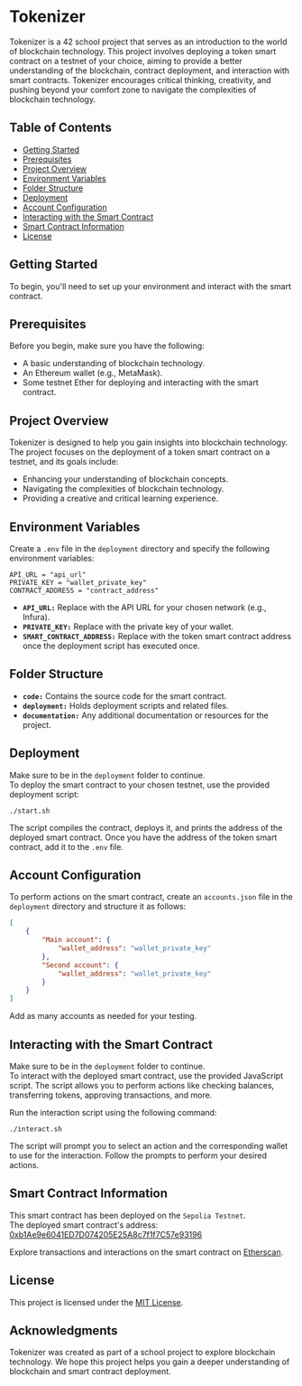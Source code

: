 # Tokenizer

Tokenizer is a 42 school project that serves as an introduction to the world of blockchain technology. This project involves deploying a token smart contract on a testnet of your choice, aiming to provide a better understanding of the blockchain, contract deployment, and interaction with smart contracts. Tokenizer encourages critical thinking, creativity, and pushing beyond your comfort zone to navigate the complexities of blockchain technology.

## Table of Contents

- [Getting Started](#getting-started)
- [Prerequisites](#prerequisites)
- [Project Overview](#project-overview)
- [Environment Variables](#environment-variables)
- [Folder Structure](#folder-structure)
- [Deployment](#deployment)
- [Account Configuration](#account-configuration)
- [Interacting with the Smart Contract](#interacting-with-the-smart-contract)
- [Smart Contract Information](#smart-contract-information)
- [License](#license)

## Getting Started

To begin, you'll need to set up your environment and interact with the smart contract.

## Prerequisites

Before you begin, make sure you have the following:

- A basic understanding of blockchain technology.</br>
- An Ethereum wallet (e.g., MetaMask).</br>
- Some testnet Ether for deploying and interacting with the smart contract.

## Project Overview

Tokenizer is designed to help you gain insights into blockchain technology. The project focuses on the deployment of a token smart contract on a testnet, and its goals include:

- Enhancing your understanding of blockchain concepts.</br>
- Navigating the complexities of blockchain technology.</br>
- Providing a creative and critical learning experience.

## Environment Variables

Create a `.env` file in the `deployment` directory and specify the following environment variables:

```plaintext
API_URL = "api_url"
PRIVATE_KEY = "wallet_private_key"
CONTRACT_ADDRESS = "contract_address"
```

- **`API_URL:`** Replace with the API URL for your chosen network (e.g., Infura).
- **`PRIVATE_KEY:`** Replace with the private key of your wallet.
- **`SMART_CONTRACT_ADDRESS:`** Replace with the token smart contract address once the deployment script has executed once.

## Folder Structure

- **`code:`** Contains the source code for the smart contract.
- **`deployment:`** Holds deployment scripts and related files.
- **`documentation:`** Any additional documentation or resources for the project.

## Deployment

Make sure to be in the `deployment` folder to continue.</br>
To deploy the smart contract to your chosen testnet, use the provided deployment script:

```shell
./start.sh
```

The script compiles the contract, deploys it, and prints the address of the deployed smart contract. Once you have the address of the token smart contract, add it to the `.env` file.

## Account Configuration

To perform actions on the smart contract, create an `accounts.json` file in the `deployment` directory and structure it as follows:

```json
[
    {
        "Main account": {
            "wallet_address": "wallet_private_key"
        },
        "Second account": {
            "wallet_address": "wallet_private_key"
        }
    }
]
```

Add as many accounts as needed for your testing.

## Interacting with the Smart Contract

Make sure to be in the `deployment` folder to continue.</br>
To interact with the deployed smart contract, use the provided JavaScript script. The script allows you to perform actions like checking balances, transferring tokens, approving transactions, and more.

Run the interaction script using the following command:

```shell
./interact.sh
```

The script will prompt you to select an action and the corresponding wallet to use for the interaction. Follow the prompts to perform your desired actions.

## Smart Contract Information

This smart contract has been deployed on the `Sepolia Testnet`.</br>
The deployed smart contract's address: [0xb1Ae9e6041ED7D074205E25A8c7f1f7C57e93196](https://sepolia.etherscan.io/address/0xb1Ae9e6041ED7D074205E25A8c7f1f7C57e93196)

Explore transactions and interactions on the smart contract on [Etherscan](https://sepolia.etherscan.io/address/0xb1Ae9e6041ED7D074205E25A8c7f1f7C57e93196).

## License

This project is licensed under the [MIT License](https://opensource.org/license/mit/).

## Acknowledgments

Tokenizer was created as part of a school project to explore blockchain technology. We hope this project helps you gain a deeper understanding of blockchain and smart contract deployment.
